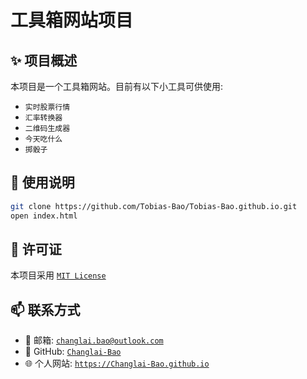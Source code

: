 # 工具箱网站项目

## ✨ 项目概述

本项目是一个工具箱网站。目前有以下小工具可供使用:

- `实时股票行情`
- `汇率转换器`
- `二维码生成器`
- `今天吃什么`
- `掷骰子`

## 🚀 使用说明

```bash
git clone https://github.com/Tobias-Bao/Tobias-Bao.github.io.git
open index.html
```

## 📜 许可证

本项目采用 [`MIT License`](LICENSE)

## 📫 联系方式

- 📧 邮箱: [`changlai.bao@outlook.com`](mailto:changlai.bao@outlook.com)
- 🐙 GitHub: [`Changlai-Bao`](https://github.com/Changlai-Bao)
- 🌐 个人网站: [`https://Changlai-Bao.github.io`](https://Changlai-Bao.github.io)
